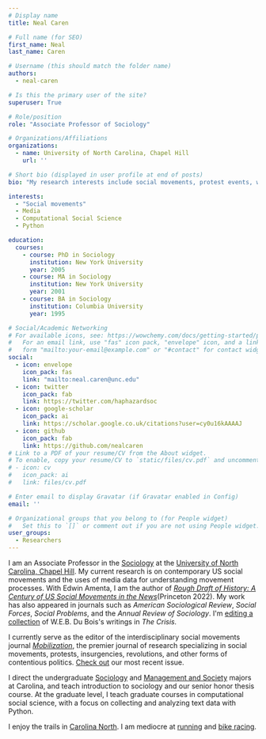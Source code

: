 ```yaml
---
# Display name
title: Neal Caren

# Full name (for SEO)
first_name: Neal
last_name: Caren

# Username (this should match the folder name)
authors:
  - neal-caren

# Is this the primary user of the site?
superuser: True

# Role/position
role: "Associate Professor of Sociology"

# Organizations/Affiliations
organizations:
  - name: University of North Carolina, Chapel Hill
    url: ''

# Short bio (displayed in user profile at end of posts)
bio: "My research interests include social movements, protest events, web scraping, and text analysis."

interests:
  - "Social movements"
  - Media
  - Computational Social Science
  - Python

education:
  courses:
    - course: PhD in Sociology
      institution: New York University
      year: 2005
    - course: MA in Sociology
      institution: New York University
      year: 2001
    - course: BA in Sociology
      institution: Columbia University
      year: 1995

# Social/Academic Networking
# For available icons, see: https://wowchemy.com/docs/getting-started/page-builder/#icons
#   For an email link, use "fas" icon pack, "envelope" icon, and a link in the
#   form "mailto:your-email@example.com" or "#contact" for contact widget.
social:
  - icon: envelope
    icon_pack: fas
    link: "mailto:neal.caren@unc.edu"
  - icon: twitter
    icon_pack: fab
    link: https://twitter.com/haphazardsoc
  - icon: google-scholar
    icon_pack: ai
    link: https://scholar.google.co.uk/citations?user=cy0u16kAAAAJ
  - icon: github
    icon_pack: fab
    link: https://github.com/nealcaren
# Link to a PDF of your resume/CV from the About widget.
# To enable, copy your resume/CV to `static/files/cv.pdf` and uncomment the lines below.
# - icon: cv
#   icon_pack: ai
#   link: files/cv.pdf

# Enter email to display Gravatar (if Gravatar enabled in Config)
email: ''

# Organizational groups that you belong to (for People widget)
#   Set this to `[]` or comment out if you are not using People widget.
user_groups:
  - Researchers
---
```


I am an Associate Professor in the  [Sociology](https://sociology.unc.edu/) at the [University of North Carolina, Chapel Hill](http://unc.edu). My current research is on contemporary US social movements and the uses of media data for understanding movement processes. With Edwin Amenta, I am the author of *[Rough Draft of History: A Century of US Social Movements in the News](https://press.princeton.edu/books/paperback/9780691232775/rough-draft-of-history)*(Princeton 2022). My work has also appeared in journals such as *American Sociological Review*, *Social Forces*, *Social Problems*, and the *Annual Review of Sociology*. I'm [editing a collection](https://www.dareyoufight.org) of W.E.B. Du Bois's writings in *The Crisis.* 

I currently serve as the editor of the interdisciplinary social movements journal [*Mobilization*](https://mobilizationjournal.org), the premier journal of research specializing in social movements, protests, insurgencies, revolutions, and other forms of contentious politics. [Check out](https://mobilizationjournal.org/toc/maiq/24/1) our most recent issue.


I direct the undergraduate [Sociology](https://sociology.unc.edu/undergraduate-program/sociology-major/) and [Management and Society](https://sociology.unc.edu/undergraduate-program/management-and-society-major/) majors at Carolina, and teach introduction to sociology and our senior honor thesis course. At the graduate level, I teach graduate courses in computational social science, with a focus on collecting and analyzing text data with Python.

I enjoy the trails in [Carolina North](https://facilities.unc.edu/operations/grounds-services/carolina-north-forest/). I am mediocre at [running](https://ultrasignup.com/results_participant.aspx?fname=Neal&lname=Caren) and [bike racing](https://www.crossresults.com/racer/196345).
